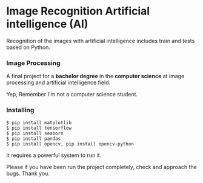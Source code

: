 # Image Recognition Artificial intelligence (AI)

Recognition of the images with artificial intelligence includes train and tests based on Python.

### Image Processing

A final project for a **bachelor degree** in the **computer science** at image processing and artificial intelligence field.

Yep, Remember I'm not a computer science student.

### Installing

```
$ pip install matplotlib
$ pip install tensorflow
$ pip install seaborn
$ pip install pandas
$ pip install opencv, pip install opencv-python
```


It requires a powerful system to run it.

Please if you have been run the project completely, check and approach the bugs.
Thank you.
